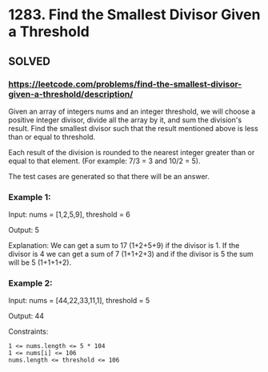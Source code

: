 # 1283. Find the Smallest Divisor Given a Threshold

## SOLVED

### https://leetcode.com/problems/find-the-smallest-divisor-given-a-threshold/description/

Given an array of integers nums and an integer threshold, we will choose a positive integer divisor, divide all the array by it, and sum the division's result. Find the smallest divisor such that the result mentioned above is less than or equal to threshold.

Each result of the division is rounded to the nearest integer greater than or equal to that element. (For example: 7/3 = 3 and 10/2 = 5).

The test cases are generated so that there will be an answer.



### Example 1:

Input: nums = [1,2,5,9], threshold = 6

Output: 5

Explanation: We can get a sum to 17 (1+2+5+9) if the divisor is 1.
If the divisor is 4 we can get a sum of 7 (1+1+2+3) and if the divisor is 5 the sum will be 5 (1+1+1+2).

### Example 2:

Input: nums = [44,22,33,11,1], threshold = 5

Output: 44



Constraints:

    1 <= nums.length <= 5 * 104
    1 <= nums[i] <= 106
    nums.length <= threshold <= 106

